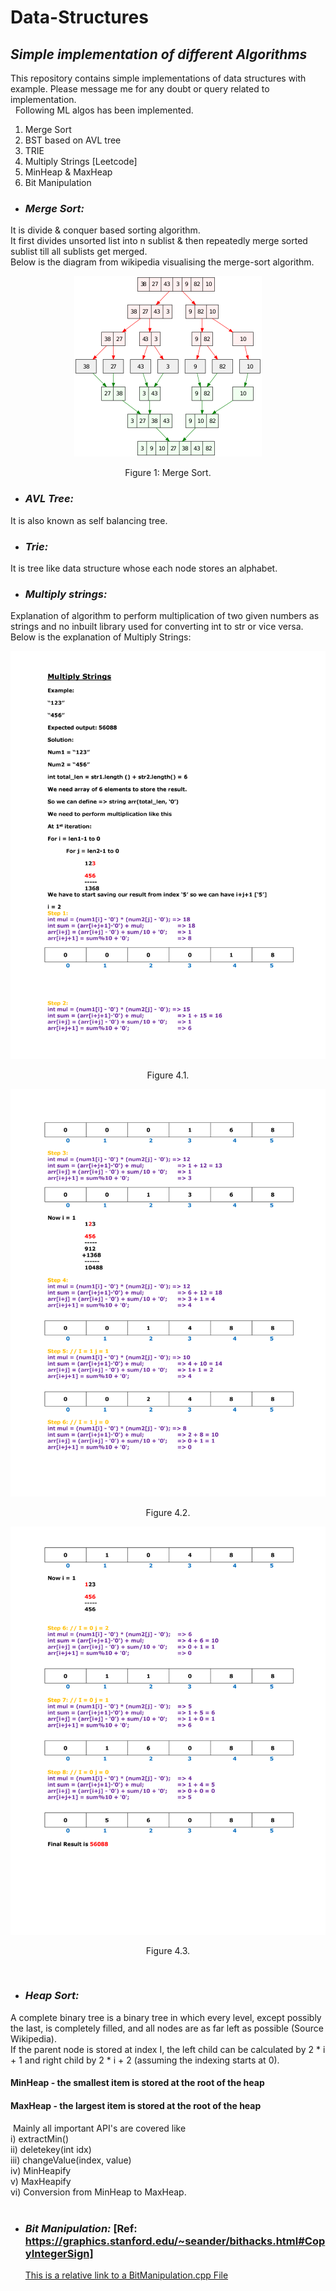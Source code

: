 # Data-Structures
## *_Simple implementation of different Algorithms_*

This repository contains simple implementations of data structures with example. Please message me for any doubt or query related to implementation.<br />
&nbsp;
Following ML algos has been implemented.<br />
1. Merge Sort
2. BST based on AVL tree
3. TRIE
4. Multiply Strings [Leetcode]
5. MinHeap & MaxHeap
6. Bit Manipulation

* ### *Merge Sort:*
It is divide & conquer based sorting algorithm.<br />
It first divides unsorted list into n sublist & then repeatedly merge sorted sublist till all sublists get merged.<br />
Below is the diagram from wikipedia visualising the merge-sort algorithm.

<p align="center">
  <img src="https://github.com/mayur-aggarwal/Data-Structures/blob/master/300px-Merge_sort_algorithm_diagram.svg.png">
</p>
<p align="center">Figure 1: Merge Sort.</p>

* ### *AVL Tree:*
It is also known as self balancing tree.

* ### *Trie:*
It is tree like data structure whose each node stores an alphabet.

* ### *Multiply strings:*
Explanation of algorithm to perform multiplication of two given numbers as strings and no inbuilt library used for converting int to str or vice versa.<br />
Below is the explanation of Multiply Strings:
<p align="center">
  <img src="https://github.com/mayur-aggarwal/Data-Structures/blob/master/MultiplyStrings_png/Multiply_Strings_1.png">
</p>
<p align="center">Figure 4.1.</p>

<p align="center">
  <img src="https://github.com/mayur-aggarwal/Data-Structures/blob/master/MultiplyStrings_png/Multiply_Strings_2.png">
</p>
<p align="center">Figure 4.2.</p>

<p align="center">
  <img src="https://github.com/mayur-aggarwal/Data-Structures/blob/master/MultiplyStrings_png/Multiply_Strings_3.png">
</p>
<p align="center">Figure 4.3.</p>

&nbsp;
* ### *Heap Sort:*
A complete binary tree is a binary tree in which every level, except possibly the last, is completely filled, and all nodes are as far left as possible (Source Wikipedia).<br />If the parent node is stored at index I, the left child can be calculated by 2 * i + 1 and right child by 2 * i + 2 (assuming the indexing starts at 0).<br />
#### MinHeap - the smallest item is stored at the root of the heap<br />
#### MaxHeap - the largest item is stored at the root of the heap<br />
&nbsp;Mainly all important API's are covered like<br />
i) extractMin()<br />
ii) deletekey(int idx)<br />
iii) changeValue(index, value)<br />
iv) MinHeapify<br />
v) MaxHeapify<br />
vi) Conversion from MinHeap to MaxHeap.<br />
&nbsp;

* ### *Bit Manipulation:* [Ref: https://graphics.stanford.edu/~seander/bithacks.html#CopyIntegerSign]
  [This is a relative link to a BitManipulation.cpp File](../master/Bit_Manipulation/BitManipulation.cpp)
